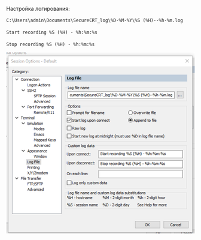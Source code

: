 

Настройка логирования:

```
C:\Users\admin\Documents\SecureCRT_log\%D-%M-%Y\%S (%H)--%h-%m.log

Start recording %S (%H) - %h:%m:%s

Stop recording %S (%H) - %h:%m:%s
```



![alt text](securecrt/pic/lg_1.png "log")
